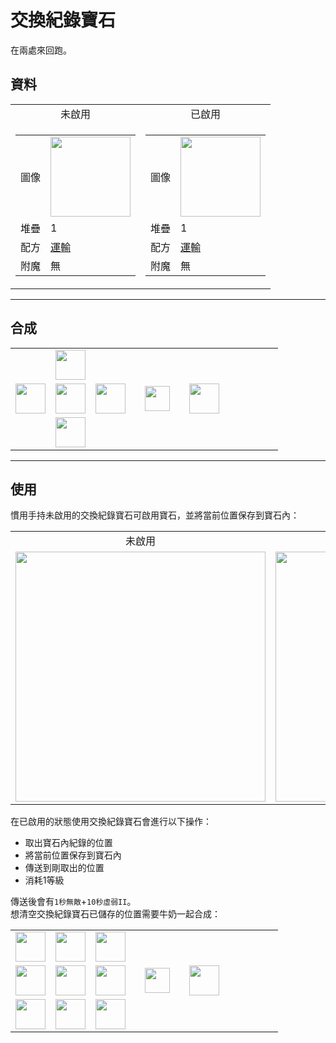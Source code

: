 # 交換紀錄寶石
在兩處來回跑。

## 資料
<table>
    <tr>
        <td align="center">未啟用</td>
        <td align="center">已啟用</td>
    </tr>
    <tr>
        <td>
            <table>
                <tr><td>圖像</td><td><img src="https://i.imgur.com/7OTyHPW.png" width="128"/></td></tr>
                <tr><td>堆疊</td><td>1</td></tr>
                <tr><td>配方</td><td><a href="https://minecraft.fandom.com/zh/wiki/合成/運輸配方">運輸</a></td></tr>
                <tr><td>附魔</td><td>無</td></tr>
            </table>
        </td>
        <td>
            <table>
                <tr><td>圖像</td><td><img src="https://i.imgur.com/B0iK4sj.png" width="128"/></td></tr>
                <tr><td>堆疊</td><td>1</td></tr>
                <tr><td>配方</td><td><a href="https://minecraft.fandom.com/zh/wiki/合成/運輸配方">運輸</a></td></tr>
                <tr><td>附魔</td><td>無</td></tr>
            </table>
        </td>
    </tr>
</table>
  
---
  
## 合成
<table>
    <tr><td></td><td><img src="https://i.imgur.com/0VSclPu.png" width="48"/></td><td></td><td colspan="3"></td></tr>
    <tr><td><img src="https://i.imgur.com/0VSclPu.png" width="48"/></td><td><img src="https://i.imgur.com/nTDcFr1.png" width="48"/></td><td><img src="https://i.imgur.com/0VSclPu.png" width="48"/></td><td width="70" align="center"><img src="https://i.imgur.com/VE0KqIE.png" width="40"/></td><td><img src="https://i.imgur.com/7OTyHPW.png" width="48"/></td><td width="70"></td></tr>
    <tr><td></td><td><img src="https://i.imgur.com/0VSclPu.png" width="48"/></td><td></td><td colspan="3"></td></tr>
</table>
  
---

## 使用
慣用手持未啟用的交換紀錄寶石可啟用寶石，並將當前位置保存到寶石內：  

<table>
    <tr><td align="center">未啟用</td><td align="center">已啟用</td></tr>
    <tr><td><img src="https://i.imgur.com/av4OPF8.png" width="400"/></td><td><img src="https://i.imgur.com/4lduUoD.png" width="400"/></td></tr>
</table>

在已啟用的狀態使用交換紀錄寶石會進行以下操作：
- 取出寶石內紀錄的位置
- 將當前位置保存到寶石內
- 傳送到剛取出的位置
- 消耗1等級

傳送後會有`1秒無敵`+`10秒虛弱II`。  
想清空交換紀錄寶石已儲存的位置需要牛奶一起合成：  
<table>
    <tr><td><img src="https://i.imgur.com/wl43BjZ.png" width="48"/></td><td><img src="https://i.imgur.com/wl43BjZ.png" width="48"/></td><td><img src="https://i.imgur.com/wl43BjZ.png" width="48"/></td><td colspan="3"></td></tr>
    <tr><td><img src="https://i.imgur.com/wl43BjZ.png" width="48"/></td><td><img src="https://i.imgur.com/B0iK4sj.png" width="48"/></td><td><img src="https://i.imgur.com/wl43BjZ.png" width="48"/></td><td width="70" align="center"><img src="https://i.imgur.com/VE0KqIE.png" width="40"/></td><td><img src="https://i.imgur.com/7OTyHPW.png" width="48"/></td><td width="70"></td></tr>
    <tr><td><img src="https://i.imgur.com/wl43BjZ.png" width="48"/></td><td><img src="https://i.imgur.com/D9EWcrw.png" width="48"/></td><td><img src="https://i.imgur.com/wl43BjZ.png" width="48"/></td><td colspan="3"></td></tr>
</table>